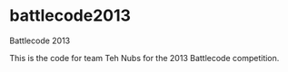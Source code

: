 battlecode2013
==============

Battlecode 2013

This is the code for team Teh Nubs for the 2013 Battlecode competition.

